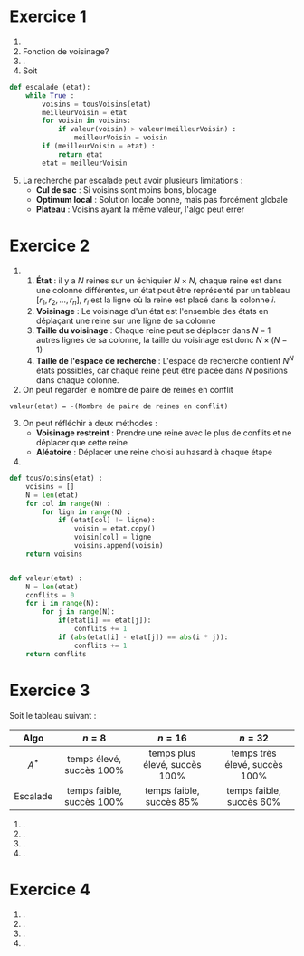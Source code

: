 # Exercice 1

1. 
2. Fonction de voisinage?
3. .
4. Soit
```python
def escalade (etat):
	while True :
		voisins = tousVoisins(etat)
		meilleurVoisin = etat
		for voisin in voisins:
			if valeur(voisin) > valeur(meilleurVoisin) :
				meilleurVoisin = voisin
		if (meilleurVoisin = etat) :
			return etat
		etat = meilleurVoisin
```
5. La recherche par escalade peut avoir plusieurs limitations : 
   - __Cul de sac__ : Si voisins sont moins bons, blocage
   - __Optimum local__ : Solution locale bonne, mais pas forcément globale
   - __Plateau__ : Voisins ayant la même valeur, l'algo peut errer

# Exercice 2

1. 
	1. __État__ : il y a $N$ reines sur un échiquier $N \times N$, chaque reine est dans une colonne différentes, un état peut être représenté par un tableau $[r_{1}, r_{2}, \dots, r_{n}]$, $r_{i}$ est la ligne où la reine est placé dans la colonne $i$. 
	2. __Voisinage__ : Le voisinage d'un état est l'ensemble des états en déplaçant une reine sur une ligne de sa colonne  
	3. __Taille du voisinage__ : Chaque reine peut se déplacer dans $N-1$ autres lignes de sa colonne, la taille du voisinage est donc $N \times (N - 1)$
	4. __Taille de l'espace de recherche__ : L'espace de recherche contient $N^{N}$ états possibles, car chaque reine peut être placée dans $N$ positions dans chaque colonne.
2. On peut regarder le nombre de paire de reines en conflit
```
valeur(etat) = -(Nombre de paire de reines en conflit)
```
3. On peut réfléchir à deux méthodes : 
   - __Voisinage restreint__ : Prendre une reine avec le plus de conflits et ne déplacer que cette reine
   - __Aléatoire__ : Déplacer une reine choisi au hasard à chaque étape  
4. 
```python
def tousVoisins(etat) : 
	voisins = []
	N = len(etat)
	for col in range(N) :
		for lign in range(N) :
			if (etat[col] != ligne):
				voisin = etat.copy()
				voisin[col] = ligne
				voisins.append(voisin)
	return voisins


def valeur(etat) :
	N = len(etat)
	conflits = 0
	for i in range(N):
		for j in range(N):
			if(etat[i] == etat[j]):
				conflits += 1
			if (abs(etat[i] - etat[j]) == abs(i * j)):
				conflits += 1
	return conflits
```

# Exercice 3

Soit le tableau suivant : 

|   Algo   |           $n = 8$            |             $n = 16$             |             $n = 32$             |
| :------: | :--------------------------: | :------------------------------: | :------------------------------: |
|  $A^*$   | temps élevé, succès $100\%$  | temps plus élevé, succès $100\%$ | temps très élevé, succès $100\%$ |
| Escalade | temps faible, succès $100\%$ |   temps faible, succès $85\%$    |   temps faible, succès $60\%$    |
1. .
2. .
3. .
4. .

# Exercice 4

1. .
2. .
3. .
4. .